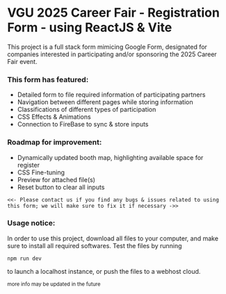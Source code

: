 # VGU 2025 Career Fair - Registration Form - using ReactJS & Vite

This project is a full stack form mimicing Google Form, designated for companies interested in participating and/or sponsoring the 2025 Career Fair event.

### This form has featured:
- Detailed form to file required information of participating partners
- Navigation between different pages while storing information
- Classifications of different types of participation
- CSS Effects & Animations
- Connection to FireBase to sync & store inputs

### Roadmap for improvement:
- Dynamically updated booth map, highlighting available space for register
- CSS Fine-tuning
- Preview for attached file(s)
- Reset button to clear all inputs

```
<<- Please contact us if you find any bugs & issues related to using this form; we will make sure to fix it if necessary ->>
```

### Usage notice:
In order to use this project, download all files to your computer, and make sure to install all required softwares.
Test the files by running
```
npm run dev
```
to launch a localhost instance, or push the files to a webhost cloud.



<sub>more info may be updated in the future</sub>
